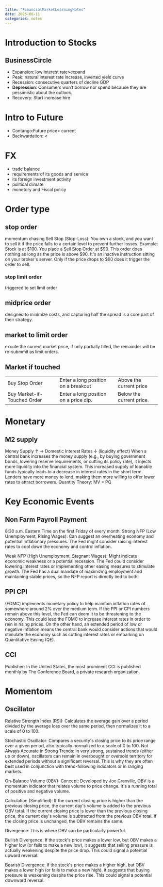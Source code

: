 ```yaml
---
title: "FinancialMarketLearningNotes"
date: 2025-06-11
categories: notes
---
```

# Introduction to Stocks
## BusinessCircle 
<!-- ![Business Circle](images/image.png) -->
- Expansion: low interest rate>expand 
- Peak: natural interest rate increase, inverted yield curve
- Recession: consecutive quarters of decline GDP
- **Depression**: Consumers won’t borrow nor spend because they are pessimistic about the outlook. 
- Recovery: Start increase hire

# Intro to Future
- Contango:Future price> current
- Backwardation: <

# FX
- trade balance
- requirements of its goods and service
- its foreign investment activity
- political climate
- monetory and Fiscal policy

# Order type

## stop order
momentum chasing
Sell Stop (Stop-Loss): You own a stock, and you want to sell it if the price falls to a certain level to prevent further losses.
Example: Stock is at $100. You place a Sell Stop Order at $90. This order does nothing as long as the price is above $90. It's an inactive instruction sitting on your broker's server. Only if the price drops to $90 does it trigger the order to sell.
### stop limit order
triggered to set limit order
## midprice order
designed to minimize costs, and capturing half the spread is a core part of their strategy.
## market to limit order
excute the current market price, if only partially filled, the remainder will be re-submmit as limit orders.
## Market if touched

| | |  |     
| ----------- | ----------- | ----------- |     
| Buy Stop Order | Enter a long position on a breakout | Above the current price |   
| Buy Market-if-Touched Order | Enter a long position on a price dip. |	Below the current price. |

# Monetary
## M2 supply
Money Supply ↑ → Domestic Interest Rates ↓ (liquidity effect)
When a central bank increases the money supply (e.g., by buying government bonds, lowering reserve requirements, or cutting its policy rate), it injects more liquidity into the financial system. This increased supply of loanable funds typically leads to a decrease in interest rates in the short term. Lenders have more money to lend, making them more willing to offer lower rates to attract borrowers.
Quantity Theory: MV = PQ

# Key Economic Events
## Non Farm Payroll Payment
8:30 a.m. Eastern Time on the first Friday of every month.
Strong NFP (Low Unemployment, Rising Wages): Can suggest an overheating economy and potential inflationary pressures. The Fed might consider raising interest rates to cool down the economy and control inflation.

Weak NFP (High Unemployment, Stagnant Wages): Might indicate economic weakness or a potential recession. The Fed could consider lowering interest rates or implementing other easing measures to stimulate growth. The Fed has a dual mandate of maximizing employment and maintaining stable prices, so the NFP report is directly tied to both.
## PPI CPI
(FOMC) implements monetary policy to help maintain inflation rates of somewhere around 2% over the medium term. If the PPI or CPI numbers remain above this level, the Fed can deem it to be threatening to the economy. This could lead the FOMC to increase interest rates in order to rein in rising prices. On the other hand, an extended period of low or negative inflation means the central bank would consider actions that would stimulate the economy such as cutting interest rates or embarking on Quantitative Easing (QE).
## CCI
Publisher: In the United States, the most prominent CCI is published monthly by The Conference Board, a private research organization.

# Momentom
## Oscillator
Relative Strength Index (RSI): Calculates the average gain over a period divided by the average loss over the same period, then normalizes it to a scale of 0 to 100.

Stochastic Oscillator: Compares a security's closing price to its price range over a given period, also typically normalized to a scale of 0 to 100.
Not Always Accurate in Strong Trends: In very strong, sustained trends (either up or down), oscillators can remain in overbought or oversold territory for extended periods without a significant reversal. This is why they are often best used in conjunction with trend-following indicators or in ranging markets.

On-Balance Volume (OBV):
Concept: Developed by Joe Granville, OBV is a momentum indicator that relates volume to price change. It's a running total of positive and negative volume.

Calculation (Simplified):
If the current closing price is higher than the previous closing price, the current day's volume is added to the previous OBV total.
If the current closing price is lower than the previous closing price, the current day's volume is subtracted from the previous OBV total.
If the closing price is unchanged, the OBV remains the same.

Divergence: This is where OBV can be particularly powerful.

Bullish Divergence: If the stock's price makes a lower low, but OBV makes a higher low (or fails to make a new low), it suggests that selling pressure is actually weakening despite the price drop. This could signal a potential upward reversal.

Bearish Divergence: If the stock's price makes a higher high, but OBV makes a lower high (or fails to make a new high), it suggests that buying pressure is weakening despite the price rise. This could signal a potential downward reversal.